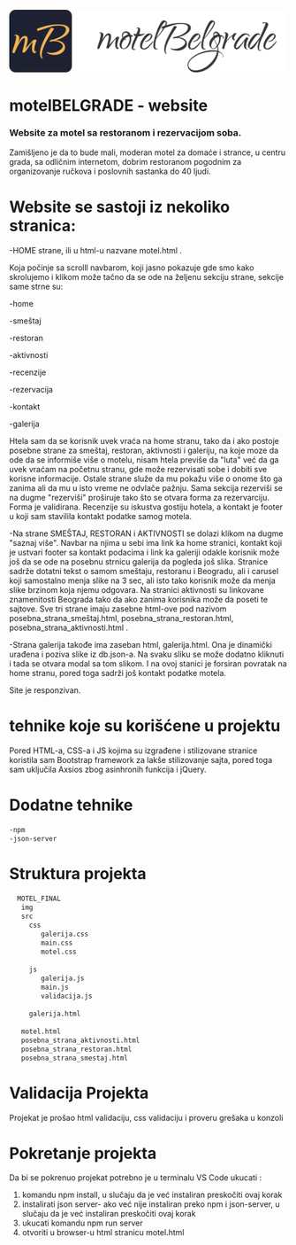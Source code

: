 
![GitHub Logo](/img/logo-motel_belgrade.png)
# motelBELGRADE - website

### Website za motel sa restoranom i rezervacijom soba.
Zamišljeno je da to bude mali, moderan motel za domaće i strance, u centru grada, sa odličnim internetom, dobrim restoranom pogodnim za organizovanje ručkova i poslovnih sastanka do 40 ljudi.

# Website se sastoji iz nekoliko stranica:

 -HOME strane, ili u html-u nazvane motel.html .

 Koja počinje sa scrolll navbarom, koji jasno pokazuje gde smo kako skrolujemo i klikom može tačno da se ode na željenu sekciju strane,
 sekcije same strne su:

 -home

 -smeštaj

 -restoran

 -aktivnosti

 -recenzije

 -rezervacija

 -kontakt

 -galerija

 Htela sam da se korisnik uvek vraća na home stranu, tako da i ako postoje posebne strane za smeštaj, restoran, aktivnosti i galeriju,
 na koje moze da ode da se informiše više o motelu, nisam htela previše da "luta" već da ga uvek vraćam na početnu stranu,
 gde može rezervisati sobe i dobiti sve korisne informacije. Ostale strane služe da mu pokažu više o onome što ga zanima ali da mu u isto vreme ne odvlače pažnju.
 Sama sekcija rezerviši se na dugme "rezerviši" proširuje tako što se otvara forma za rezervarciju.
 Forma je validirana.
 Recenzije su iskustva gostiju hotela, a kontakt je footer u koji sam stavilila kontakt podatke samog motela.

 -Na strane SMEŠTAJ, RESTORAN i AKTIVNOSTI se dolazi klikom na dugme "saznaj više".
 Navbar na njima  u sebi ima link ka home stranici, kontakt koji je ustvari footer sa kontakt podacima i link ka galeriji odakle korisnik može još da se ode na posebnu strnicu galerija da pogleda još slika.
 Stranice sadrže dotatni tekst o samom smeštaju, restoranu i Beogradu, ali i carusel koji samostalno menja slike na 3 sec, ali isto tako korisnik može da menja slike brzinom koja njemu odgovara.
 Na stranici aktivnosti su linkovane znamenitosti Beograda tako da ako zanima korisnika može da poseti te sajtove.
 Sve tri strane imaju zasebne html-ove pod nazivom posebna_strana_smeštaj.html, posebna_strana_restoran.html, posebna_strana_aktivnosti.html .

 -Strana galerija takođe ima zaseban html, galerija.html.
 Ona je dinamički urađena i poziva slike iz db.json-a. Na svaku sliku se može dodatno kliknuti i tada se otvara modal sa tom slikom.
 I na ovoj stanici je forsiran povratak na home stranu, pored toga sadrži još kontakt podatke motela.

 Site je responzivan.


# tehnike koje su korišćene u projektu
Pored HTML-a, CSS-a i JS kojima su izgrađene i stilizovane stranice koristila sam Bootstrap framework za lakše stilizovanje sajta, pored toga sam uključila Axsios zbog asinhronih funkcija i jQuery.

 # Dodatne tehnike 
    -npm
    -json-server

 # Struktura projekta
      MOTEL_FINAL
       img
       src
         css
            galerija.css
            main.css
            motel.css
 
         js
            galerija.js
            main.js
            validacija.js

         galerija.html

       motel.html  
       posebna_strana_aktivnosti.html
       posebna_strana_restoran.html
       posebna_strana_smestaj.html


 # Validacija Projekta
 Projekat je prošao html validaciju, css validaciju i proveru grešaka u konzoli


 # Pokretanje projekta
   
 Da bi se pokrenuo projekat potrebno je u terminalu VS Code ukucati :
 1. komandu npm install, u slučaju da je već instaliran preskočiti ovaj korak
 2. instalirati json server- ako već nije instaliran preko npm i json-server, u slučaju da je već instaliran preskočiti ovaj korak
 3. ukucati komandu npm run server
 4. otvoriti u browser-u html stranicu motel.html
 

